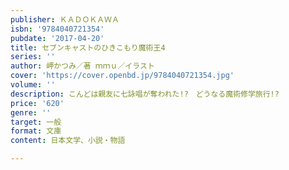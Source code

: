 ```yaml
---
publisher: ＫＡＤＯＫＡＷＡ
isbn: '9784040721354'
pubdate: '2017-04-20'
title: セブンキャストのひきこもり魔術王4
series: ''
author: 岬かつみ／著 ｍｍｕ／イラスト
cover: 'https://cover.openbd.jp/9784040721354.jpg'
volume: ''
description: こんどは親友に七詠唱が奪われた!?　どうなる魔術修学旅行!?
price: '620'
genre: ''
target: 一般
format: 文庫
content: 日本文学、小説・物語

---
```

